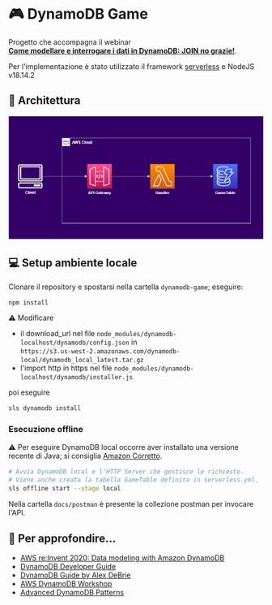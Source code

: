 # :video_game: DynamoDB Game

Progetto che accompagna il webinar  
[**Come modellare e interrogare i dati in DynamoDB: JOIN no grazie!**](https://events.codemotion.com/webinars/come-modellare-e-interrogare-i-dati-in-dynamodb-join-no-grazie).

Per l'implementazione è stato utilizzato il framework   [serverless](https://www.serverless.com/)  e NodeJS v18.14.2

## :office: Architettura
![Architettura](docs/images/architettura.png)

## :computer: Setup ambiente locale

Clonare il repository e spostarsi nella cartella `dynamodb-game`; eseguire:

```bash
npm install
```


:warning: Modificare 
* il download_url nel file `node_modules/dynamodb-localhost/dynamodb/config.json` in  
`https://s3.us-west-2.amazonaws.com/dynamodb-local/dynamodb_local_latest.tar.gz`
* l'import http in https
nel file `node_modules/dynamodb-localhost/dynamodb/installer.js`

poi eseguire

```bash
sls dynamodb install
```

### Esecuzione offline

:warning: Per eseguire DynamoDB local occorre aver installato una versione recente di Java;
si consiglia [Amazon Corretto](https://aws.amazon.com/it/corretto/).

```bash
# Avvia DynamoDB local e l'HTTP Server che gestisce le richieste.
# Viene anche creata la tabella GameTable definita in serverless.yml.
sls offline start --stage local
```

Nella cartella `docs/postman` è presente la collezione postman per invocare l'API.

## :eyes: Per approfondire...

* [AWS re:Invent 2020: Data modeling with Amazon DynamoDB](https://www.youtube.com/watch?v=fiP2e-g-r4g)
* [DynamoDB Developer Guide](https://docs.aws.amazon.com/amazondynamodb/latest/developerguide)
* [DynamoDB Guide by Alex DeBrie](https://www.dynamodbguide.com/)
* [AWS DynamoDB Workshop](https://amazon-dynamodb-labs.workshop.aws/)
* [Advanced DynamoDB Patterns](https://www.youtube.com/watch?v=Q6-qWdsa8a4&t=7s)

